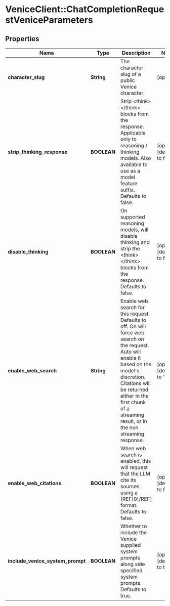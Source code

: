 # VeniceClient::ChatCompletionRequestVeniceParameters

## Properties
Name | Type | Description | Notes
------------ | ------------- | ------------- | -------------
**character_slug** | **String** | The character slug of a public Venice character. | [optional] 
**strip_thinking_response** | **BOOLEAN** | Strip &lt;think&gt;&lt;/think&gt; blocks from the response. Applicable only to reasoning / thinking models. Also available to use as a model feature suffix. Defaults to false. | [optional] [default to false]
**disable_thinking** | **BOOLEAN** | On supported reasoning models, will disable thinking and strip the &lt;think&gt;&lt;/think&gt; blocks from the response. Defaults to false. | [optional] [default to false]
**enable_web_search** | **String** | Enable web search for this request. Defaults to off. On will force web search on the request. Auto will enable it based on the model&#x27;s discretion. Citations will be returned either in the first chunk of a streaming result, or in the non streaming response. | [optional] [default to &#x27;false&#x27;]
**enable_web_citations** | **BOOLEAN** | When web search is enabled, this will request that the LLM cite its sources using a [REF]0[/REF] format. Defaults to false. | [optional] [default to false]
**include_venice_system_prompt** | **BOOLEAN** | Whether to include the Venice supplied system prompts along side specified system prompts. Defaults to true. | [optional] [default to true]

